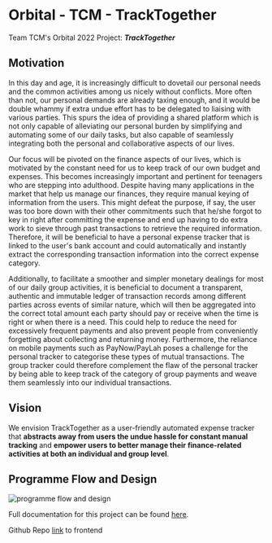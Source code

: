# Orbital - TCM - TrackTogether

Team TCM's Orbital 2022 Project: **_TrackTogether_**

## Motivation

In this day and age, it is increasingly difficult to dovetail our personal needs and the common activities among us nicely without conflicts. More often than not, our personal demands are already taxing enough, and it would be double whammy if extra undue effort has to be delegated to liaising with various parties. This spurs the idea of providing a shared platform which is not only capable of alleviating our personal burden by simplifying and automating some of our daily tasks, but also capable of seamlessly integrating both the personal and collaborative aspects of our lives.

Our focus will be pivoted on the finance aspects of our lives, which is motivated by the constant need for us to keep track of our own budget and expenses. This becomes increasingly important and pertinent for teenagers who are stepping into adulthood. Despite having many applications in the market that help us manage our finances, they require manual keying of information from the users. This might defeat the purpose, if say, the user was too bore down with their other commitments such that he/she forgot to key in right after committing the expense and end up having to do extra work to sieve through past transactions to retrieve the required information. Therefore, it will be beneficial to have a personal expense tracker that is linked to the user's bank account and could automatically and instantly extract the corresponding transaction information into the correct expense category.

Additionally, to facilitate a smoother and simpler monetary dealings for most of our daily group activities, it is beneficial to document a transparent, authentic and immutable ledger of transaction records among different parties across events of similar nature, which will then be aggregated into the correct total amount each party should pay or receive when the time is right or when there is a need. This could help to reduce the need for excessively frequent payments and also prevent people from conveniently forgetting about collecting and returning money. Furthermore, the reliance on mobile payments such as PayNow/PayLah poses a challenge for the personal tracker to categorise these types of mutual transactions. The group tracker could therefore complement the flaw of the personal tracker by being able to keep track of the category of group payments and weave them seamlessly into our individual transactions.

## Vision

We envision TrackTogether as a user-friendly automated expense tracker that **abstracts away from users the undue hassle for constant manual tracking** and **empower users to better manage their finance-related activities at both an individual and group level**.

## Programme Flow and Design

![programme flow and design](https://user-images.githubusercontent.com/92814312/170858061-ab29c1a4-bc1a-4b53-ba84-054bb6572c11.png)

Full documentation for this project can be found [here](https://docs.google.com/document/d/1pxaldj-d10qNYUETtGEqeoQ6UXYIdUXOeuk6gmx6fY4/edit?usp=sharing).

Github Repo [link](https://github.com/weiming21/tracktogether-fronted) to frontend
